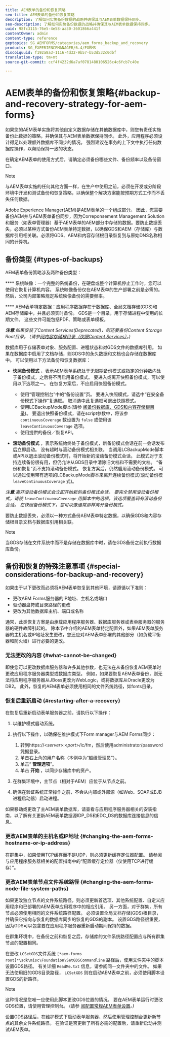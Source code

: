```yaml
---
title: AEM表单的备份和恢复策略
seo-title: AEM表单的备份和恢复策略
description: 了解如何实施备份数据的战略并确保其与AEM表单数据保持同步。
seo-description: 了解如何实施备份数据的战略并确保其与AEM表单数据保持同步。
uuid: 98fc3115-76e5-4e58-aa30-3601866a441f
contentOwner: admin
content-type: reference
geptopics: SG_AEMFORMS/categories/aem_forms_backup_and_recovery
products: SG_EXPERIENCEMANAGER/6.4/FORMS
discoiquuid: f192a8a3-1116-4d32-9b57-b53d532c0dbf
translation-type: tm+mt
source-git-commit: ccf4f4232d6a7af0781480106526c4c6fcb7c40e

---
```



# AEM表单的备份和恢复策略{#backup-and-recovery-strategy-for-aem-forms}

如果您的AEM表单实施将其他自定义数据存储在其他数据库中，则您有责任实施备份此数据的策略，并确保其与AEM表单数据保持同步。 此外，应用程序必须设计得足以处理额外数据库不同步的情况。 强烈建议在事务的上下文中执行任何数据库操作，以帮助保持一致的状态。

在确定AEM表单的使用方式后，请确定必须备份哪些文件、备份频率以及备份窗口。

>[!NOTE]
>
>与AEM表单实施的任何其他方面一样，在生产中使用之前，必须在开发或分阶段环境中开发和测试备份和恢复策略，以确保整个解决方案能按预期方式工作而不丢失任何数据。

Adobe Experience Manager(AEM)是AEM表单的一个组成部分。 因此，您需要备份AEM并与AEM表单备份同步，因为Correponsement Management Solution和服务（如表单管理器）基于AEM表单的AEM部分中存储的数据。要防止数据丢失，必须以某种方式备份AEM表单特定数据，以确保GDS和AEM（存储库）与数据库引用相关联。必须将GDS、AEM和内容存储根目录恢复到与原始DNS名称相同的计算机。

## 备份类型 {#types-of-backups}

AEM表单备份策略涉及两种备份类型：

**** 系统映像：一个完整的系统备份，在硬盘或整个计算机停止工作时，您可以使用它恢复计算机内容。 系统映像备份仅在AEM表单的生产部署之前是必需的。 然后，公司内部策略规定系统映像备份的需要频率。

**** AEM表单特定数据：应用程序数据存在于数据库、全局文档存储(GDS)和AEM存储库中，并且必须实时备份。 GDS是一个目录，用于存储进程中使用的长期文件。 这些文件可能包括PDF、策略或表单模板。

***注意&#x200B;**:如果安装了Content Services(Deprecated)，则还要备份Content Storage Root目录。 (请参[阅内容存储根目录（仅限Content Services）](/help/forms/using/admin-help/files-back-recover.md#content-storage-root-directory-content-services-only)。)*

数据库用于存储表单对象、服务配置、进程状态和对GDS文件的数据库引用。 如果在数据库中启用了文档存储，则GDS中的永久数据和文档也会存储在数据库中。 可以使用以下方法备份和恢复数据库：

* **快照备份模式** ，表示AEM表单系统处于无限期备份模式或指定的分钟数内处于备份模式，之后将不再启用备份模式。 要进入或离开快照备份模式，可以使用以下选项之一。 在恢复方案后，不应启用快照备份模式。

   * 使用“管理控制台”中的“备份设置”页。 要进入快照模式，请选中“在安全备份模式下操作”复选框。 取消选中此复选框可退出快照模式。
   * 使用LCBackupMode脚本(请参 [阅备份数据库、GDS和内容存储根目录](/help/forms/using/admin-help/backing-aem-forms-data.md#back-up-the-database-gds-aem-repository-and-content-storage-root-directories))。 要退出快照备份模式，请在script参数中，将该参 `continuousCoverage` 数设置为 `false` 或使用该 `leaveContinuousCoverage` 选项。
   * 使用提供的备份／恢复API。 <!-- Fix broken link(see AEM forms API Reference section on AEM Forms Help and Tutorials page).-->

* **滚动备份模式** ，表示系统始终处于备份模式，新备份模式会话在前一会话发布后立即启动。 没有超时与滚动备份模式相关联。 当调用LCBackupMode脚本或API以退出滚动备份模式时，将开始新的滚动备份模式会话。 此模式对于支持连续备份很有用，但仍允许从GDS目录中清除旧文档和不需要的文档。 “备份和恢复”页不支持滚动备份模式。 恢复方案后，仍然启用滚动备份模式。 可以通过使用带有选项的LCBackupMode脚本来离开连续备份模式(滚动备份模 `leaveContinuousCoverage` 式)。

*注&#x200B;**意**:离开滚动备份模式会立即开始新的备份模式会话。 要完全禁用滚动备份模式，请使 `leaveContinuousCoverage` 用脚本中的选项，该选项覆盖现有滚动备份会话。 在快照备份模式下，您可以像通常那样离开备份模式。*

要防止数据丢失，必须以一种方式备份AEM表单特定数据，以确保GDS和内容存储根目录文档与数据库引用相关联。

>[!NOTE]
>
>当GDS存储在文件系统中而不是存储在数据库中时，请在GDS备份之前执行数据库备份。

## 备份和恢复的特殊注意事项 {#special-considerations-for-backup-and-recovery}

如果由于以下更改而必须将AEM表单恢复到其他环境，请遵循以下准则：

* 更改AEM Forms服务器的IP地址、主机名或端口
* 驱动器盘符或目录路径的更改
* 更改为其他数据库主机、端口或名称

通常，此类恢复方案是由承载应用程序服务器、数据库服务器或表单服务器的服务器的硬件故障引起的。 除本节中介绍的AEM表单特定配置外，如果AEM表单服务器的主机名或IP地址发生更改，您还应对AEM表单部署的其他部分（如负载平衡器和防火墙）进行必要的更改。

### 无法更改的内容 {#what-cannot-be-changed}

即使您可以更改数据库服务器和许多其他参数，也无法在从备份恢复AEM表单时更改应用程序服务器类型或数据库类型。 例如，如果要恢复AEM表单备份，则无法将应用程序服务器从JBoss更改为WebLogic，或将数据库从Oracle更改为DB2。 此外，恢复的AEM表单必须使用相同的文件系统路径，如fonts目录。

### 恢复后重新启动 {#restarting-after-a-recovery}

在恢复后重新启动表单服务器之前，请执行以下操作：

1. 以维护模式启动系统。
1. 执行以下操作，以确保在维护模式下Form manager与AEM Forms同步：

   1. 转到https://&lt;*server*>:&lt;*port*>/lc/fm，然后使用administrator/password凭据登录。
   1. 单击右上角的用户名称（本例中为“超级管理员”）。
   1. 单击“ **管理选项**”。
   1. 单击 **开始** ，以同步存储库中的资产。

1. 在群集环境中，主节点（相对于AEM）应位于从节点之前。
1. 确保在验证系统正常操作之前，不会从内部或外部源（如Web、SOAP或EJB进程启动器）启动进程。

如果移动或更改了主AEM表单数据库，请查看与应用程序服务器相关的安装指南，以了解有关更新AEM表单数据源IDP_DS和EDC_DS的数据库连接信息的信息。

### 更改AEM表单的主机名或IP地址 {#changing-the-aem-forms-hostname-or-ip-address}

在群集中，如果使用TCP缓存而不是UDP，则必须更新缓存定位器配置。 请参阅与应用程序服务器相关的配置指南中的“配置缓存定位器（仅使用TCP进行缓存）”。

### 更改AEM表单节点文件系统路径 {#changing-the-aem-forms-node-file-system-paths}

如果更改独立节点的文件系统路径，则必须更新首选项、其他系统配置、自定义应用程序和已部署的AEM表单应用程序中的相应引用。 另一方面，对于群集，所有节点必须使用相同的文件系统路径配置。 必须设置全局文档存储(GDS)根目录，并确保它指向与恢复的数据库同步的恢复的GDS的副本。 设置GDS路径很重要，因为GDS可以包含要在应用程序服务器重新启动期间保持的数据。

在群集环境中，在备份之前和恢复之后，存储库的文件系统路径配置应与所有群集节点的配置相同。

在更改 `LCSetGDS`文件系统 `[*aem-forms root]*\sdk\misc\Foundation\SetGDSCommandline` 路径后，使用文件夹中的脚本设置GDS路径。 有关详细 `ReadMe.txt` 信息，请参阅同一文件夹中的文件。 如果无法使用旧的GDS目录路径， `LCSetGDS` 则在启动AEM表单之前，必须使用脚本设置GDS的新路径。

>[!NOTE]
>
>这种情况是您唯一应使用此脚本更改GDS位置的情况。 要在AEM表单运行时更改GDS位置，请使用管理控制台。 (请参 [阅配置常规AEM表单设置](/help/forms/using/admin-help/configure-general-aem-forms-settings.md#configure-general-aem-forms-settings)*。)*

设置GDS路径后，在维护模式下启动表单服务器，然后使用管理控制台更新新节点的其余文件系统路径。 在验证是否更新了所有必需的配置后，请重新启动并测试AEM表单。
